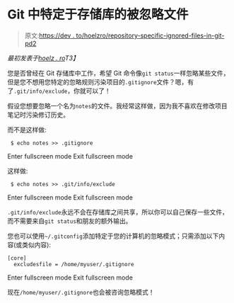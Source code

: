 # Git 中特定于存储库的被忽略文件

> 原文:[https://dev . to/hoelzro/repository-specific-ignored-files-in-git-pd2](https://dev.to/hoelzro/repository-specific-ignored-files-in-git-pd2)

*最初发表于[hoelz . ro](https://hoelz.ro/blog/repository-specific-ignored-files-in-git)T3】*

您是否曾经在 Git 存储库中工作，希望 Git 命令像`git status`一样忽略某些文件，但是您不想用您特定的忽略规则污染项目的`.gitignore`文件？嗯，有了`.git/info/exclude`，你就可以了！

假设您想要忽略一个名为`notes`的文件。我经常这样做，因为我不喜欢在修改项目笔记时污染修订历史。

而不是这样做:

```
 $ echo notes >> .gitignore 
```

Enter fullscreen mode Exit fullscreen mode

这样做:

```
 $ echo notes >> .git/info/exclude 
```

Enter fullscreen mode Exit fullscreen mode

`.git/info/exclude`永远不会在存储库之间共享，所以你可以自己保存一些文件，而不需要来自`git status`和朋友的额外输出。

您也可以使用`~/.gitconfig`添加特定于您的计算机的忽略模式；只需添加以下内容(或类似内容):

```
[core]
  excludesfile = /home/myuser/.gitignore 
```

Enter fullscreen mode Exit fullscreen mode

现在`/home/myuser/.gitignore`也会被咨询忽略模式！